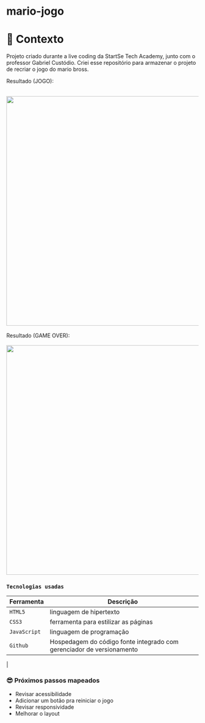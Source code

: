 # mario-jogo

# 🧠 Contexto

Projeto criado durante a live coding da StartSe Tech Academy, junto com o professor Gabriel Custódio. 
Criei esse repositório para armazenar o projeto de recriar o jogo do mario bross. 


Resultado (JOGO): 
<div><br>
<img width="600px" src="https://user-images.githubusercontent.com/105977369/194948899-c66ea4c0-2598-4bb6-9130-7cf384c1a73d.png"/>
</div>
<br />
Resultado (GAME OVER): 
<div><br>
<img width="600px" src="https://user-images.githubusercontent.com/105977369/194948904-1ca0e50e-d007-4a3f-b054-b2f0e59992b0.png"/>
</div>



### `Tecnologias usadas`

| Ferramenta | Descrição |
| --- | --- |
| `HTML5` | linguagem de hipertexto|
| `CSS3` | ferramenta para estilizar as páginas|
| `JavaScript` | linguagem de programação|
| `Github` | Hospedagem do código fonte integrado com gerenciador de versionamento|
|


### 😎 Próximos passos mapeados

- Revisar acessibilidade
- Adicionar um botão pra reiniciar o jogo
- Revisar responsividade
- Melhorar o layout

<br />
<br />
